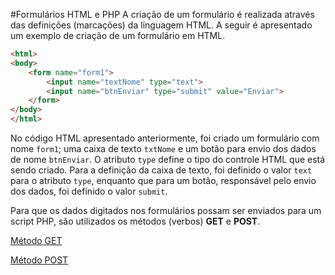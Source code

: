 #Formulários HTML e PHP
A criação de um formulário é realizada através das definições (marcações) da linguagem HTML. A seguir é apresentado um exemplo de criação de um formulário em HTML. 
```html
<html>
<body>
    <form name="form1">
        <input name="textNome" type="text">
        <input name="btnEnviar" type="submit" value="Enviar">
    </form>
</body>
</html>
```

No código HTML apresentado anteriormente, foi criado um formulário com nome `form1`; uma caixa de texto `txtNome` e um botão para envio dos dados de nome `btnEnviar`. O atributo `type`  define o tipo do controle HTML que está sendo criado. Para a definição da caixa de texto, foi definido o valor `text` para o atributo `type`, enquanto que para um botão, responsável pelo envio dos dados, foi definido o valor `submit`.

 Para que os dados digitados nos formulários possam ser enviados para um script PHP, são utilizados os métodos (verbos) **GET** e **POST**. 
 
 [Método GET](metodo-get.md)
 
 [Método POST](metodo-post.md)





